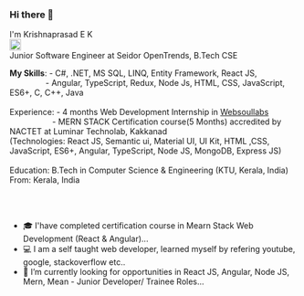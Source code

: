### Hi there 👋

I'm Krishnaprasad E K <br> <a href="http://www.linkedin.com/in/krishnaprasadek" rel="nofollow"><img src="https://w7.pngwing.com/pngs/329/312/png-transparent-in-logo-linkedin-computer-icons-social-media-professional-network-service-youtube-linkedin-miscellaneous-blue-angle.png" width="20" height="20"></a>
<br>
Junior Software Engineer at Seidor OpenTrends, B.Tech CSE
<be>

<b>My Skills</b>: - C#, .NET, MS SQL, LINQ, Entity Framework, React JS,
                 <br>
&nbsp;&nbsp;&nbsp;&nbsp;&nbsp;&nbsp;&nbsp;&nbsp;&nbsp;&nbsp;&nbsp;&nbsp;&nbsp;&nbsp;&nbsp; - Angular, TypeScript, Redux, Node Js, HTML, CSS, JavaScript, ES6+, C, C++, Java
<br>
<br>
Experience: - 4 months Web Development Internship in <a href="https://www.websoullabs.com/">Websoullabs</a>
<br>
&nbsp;&nbsp;&nbsp;&nbsp;&nbsp;&nbsp;&nbsp;&nbsp;&nbsp;&nbsp;&nbsp;&nbsp;&nbsp;&nbsp;&nbsp;&nbsp;&nbsp;&nbsp; - MERN STACK Certification course(5 Months) accredited by NACTET at Luminar Technolab, Kakkanad
<br>
(Technologies: React JS, Semantic ui, Material UI, UI Kit, HTML ,CSS, JavaScript, ES6+, Angular, TypeScript, Node JS, MongoDB, Express JS)
<br>
<br>
Education: B.Tech in Computer Science & Engineering (KTU, Kerala, India)
<br>
From: Kerala, India
<br>
<br>
<!-- Currently looking for Front End Developer, React JS, Mern or Mean Trainee jobs (location: Kochi, Kerala, India) -->
<br>

- 🎓 I'have completed certification course in Mearn Stack Web Development (React & Angular)...
- 💻 I am a self taught web developer, learned myself by refering youtube, google, stackoverflow etc..
- 🔎 I’m currently looking for opportunities in React JS, Angular, Node JS, Mern, Mean - Junior Developer/ Trainee Roles...

